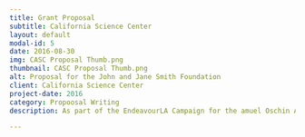 ```yaml
---
title: Grant Proposal
subtitle: California Science Center
layout: default
modal-id: 5
date: 2016-08-30
img: CASC Proposal Thumb.png
thumbnail: CASC Proposal Thumb.png
alt: Proposal for the John and Jane Smith Foundation
client: California Science Center
project-date: 2016
category: Propoosal Writing
description: As part of the EndeavourLA Campaign for the amuel Oschin Air and Space Center, I created a proposal to secure a $7 million grant. <br><a class="btn btn btn-primary" href="https://drive.google.com/file/d/1-EbgHRWC9xFmhJMM4MXtBEfTGExM5ckc/view?usp=sharing" target="_">See It Here</a>

---
```

